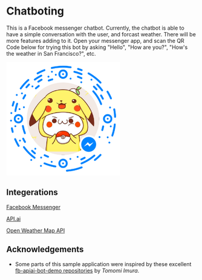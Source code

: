 # Chatboting

This is a Facebook messenger chatbot. Currently, the chatbot is able to have a simple conversation with the user, and forcast weather. There will be more features adding to it.
Open your messenger app, and scan the QR Code below for trying this bot by asking "Hello", "How are you?", "How's the weather in San Francisco?", etc.



<img src="./Pictures/qrCode.png" alt="qrCode" width="300" height="300" />



## Integerations

[Facebook Messenger](https://developers.facebook.com/)

[API.ai](https://console.api.ai)

[Open Weather Map API](http://openweathermap.org/)



## Acknowledgements

* Some parts of this sample application were inspired by these excellent 
  [fb-apiai-bot-demo repositories](https://github.com/girliemac/fb-apiai-bot-demo/tree/tutorial-01) by *Tomomi Imura*.
